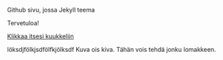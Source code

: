 Github sivu, jossa Jekyll teema

Tervetuloa!

[Klikkaa itsesi kuukkeliin](https://www.google.fi)

löksdjfölkjsdfölfkjölksdf
Kuva ois kiva.
Tähän vois tehdä jonku lomakkeen.
